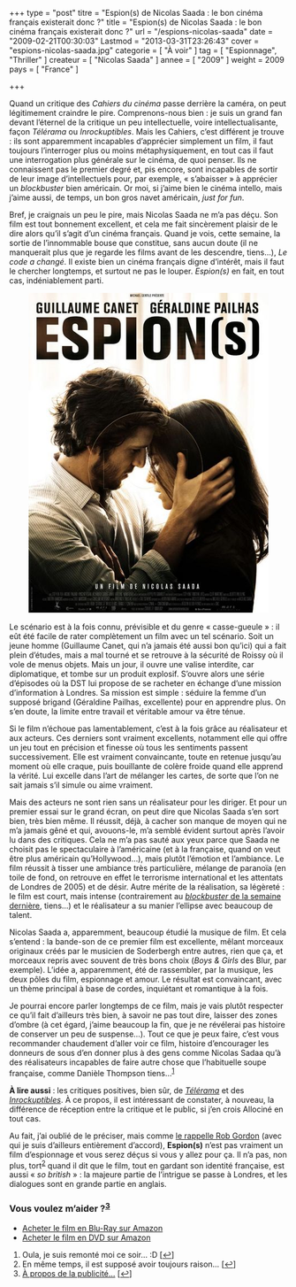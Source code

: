 +++
type = "post"
titre = "Espion(s) de Nicolas Saada : le bon cinéma français existerait donc ?"
title = "Espion(s) de Nicolas Saada : le bon cinéma français existerait donc ?"
url = "/espions-nicolas-saada"
date = "2009-02-21T00:30:03"
Lastmod = "2013-03-31T23:26:43"
cover = "espions-nicolas-saada.jpg"
categorie = [ "À voir" ]
tag = [ "Espionnage", "Thriller" ]
createur = [ "Nicolas Saada" ]
annee = [ "2009" ]
weight = 2009
pays = [ "France" ]

+++

<p>Quand un critique des <em>Cahiers du cinéma</em> passe derrière la caméra, on peut légitimement craindre le pire. Comprenons-nous bien : je suis un grand fan devant l&rsquo;éternel de la critique un peu intellectuelle, voire intellectualisante, façon <em>Télérama</em> ou <em>Inrockuptibles</em>. Mais les Cahiers, c&rsquo;est différent je trouve : ils sont apparemment incapables d&rsquo;apprécier simplement un film, il faut toujours l&rsquo;interroger plus ou moins métaphysiquement, en tout cas il faut une interrogation plus générale sur le cinéma, de quoi penser. Ils ne connaissent pas le premier degré et, pis encore, sont incapables de sortir de leur image d&rsquo;intellectuels pour, par exemple, &laquo;&nbsp;s&rsquo;abaisser&nbsp;&raquo;  à apprécier un <em>blockbuster</em> bien américain. Or moi, si j&rsquo;aime bien le cinéma intello, mais j&rsquo;aime aussi, de temps, un bon gros navet américain, <em>just for fun</em>.</p>
<p>Bref, je craignais un peu le pire, mais Nicolas Saada ne m&rsquo;a pas déçu. Son film est tout bonnement excellent, et cela me fait sincèrement plaisir de le dire alors qu&rsquo;il s&rsquo;agit d&rsquo;un cinéma français. Quand je vois, cette semaine, la sortie de l&rsquo;innommable bouse que constitue, sans aucun doute (il ne manquerait plus que je regarde les films avant de les descendre, tiens&#8230;), <em>Le code a changé</em>. Il existe bien un cinéma français digne d&rsquo;intérêt, mais il faut le chercher longtemps, et surtout ne pas le louper. <em>Espion(s)</em> en fait, en tout cas, indéniablement parti.</p>
<div style="text-align: center;"><a href="http://www.allocine.fr/film/fichefilm_gen_cfilm=129239.html"><img class="aligncenter" src="19033818-w434-h-q80.jpg" border="0" alt="19033818_w434_h_q80.jpg" width="434" height="578" /></a></div>
<p>Le scénario est à la fois connu, prévisible et du genre &laquo;&nbsp;casse-gueule&nbsp;&raquo; : il eût été facile de rater complètement un film avec un tel scénario. Soit un jeune homme (Guillaume Canet, qui n&rsquo;a jamais été aussi bon qu&rsquo;ici) qui a fait plein d&rsquo;études, mais a mal tourné et se retrouve à la sécurité de Roissy où il vole de menus objets. Mais un jour, il ouvre une valise interdite, car diplomatique, et tombe sur un produit explosif. S&rsquo;ouvre alors une série d&rsquo;épisodes où la DST lui propose de se racheter en échange d&rsquo;une mission d&rsquo;information à Londres. Sa mission est simple : séduire la femme d&rsquo;un supposé brigand (Géraldine Pailhas, excellente) pour en apprendre plus. On s&rsquo;en doute, la limite entre travail et véritable amour va être ténue.</p>
<p>Si le film n&rsquo;échoue pas lamentablement, c&rsquo;est à la fois grâce au réalisateur et aux acteurs. Ces derniers sont vraiment excellents, notamment elle qui offre un jeu tout en précision et finesse où tous les sentiments passent successivement. Elle est vraiment convaincante, toute en retenue jusqu&rsquo;au moment où elle craque, puis bouillante de colère froide quand elle apprend la vérité. Lui excelle dans l&rsquo;art de mélanger les cartes, de sorte que l&rsquo;on ne sait jamais s&rsquo;il simule ou aime vraiment.</p>
<p>Mais des acteurs ne sont rien sans un réalisateur pour les diriger. Et pour un premier essai sur le grand écran, on peut dire que Nicolas Saada s&rsquo;en sort bien, très bien même. Il réussit, déjà, à cacher son manque de moyen qui ne m&rsquo;a jamais gêné et qui, avouons-le, m&rsquo;a semblé évident surtout après l&rsquo;avoir lu dans des critiques. Cela ne m&rsquo;a pas sauté aux yeux parce que Saada ne choisit pas le spectaculaire à l&rsquo;américaine (et à la française, quand on veut être plus américain qu&rsquo;Hollywood&#8230;), mais plutôt l&rsquo;émotion et l&rsquo;ambiance. Le film réussit à tisser une ambiance très particulière, mélange de paranoïa (en toile de fond, on retrouve en effet le terrorisme international et les attentats de Londres de 2005) et de désir. Autre mérite de la réalisation, sa légèreté : le film est court, mais intense (contrairement au <a href="/2009/02/17/etrange-histoire-de-benjamin-button-david-fincher/"><em>blockbuster</em> de la semaine dernière</a>, tiens&#8230;) et le réalisateur a su manier l&rsquo;ellipse avec beaucoup de talent.</p>
<p>Nicolas Saada a, apparemment, beaucoup étudié la musique de film. Et cela s&rsquo;entend : la bande-son de ce premier film est excellente, mêlant morceaux originaux créés par le musicien de Soderbergh entre autres, rien que ça, et morceaux repris avec souvent de très bons choix (<em>Boys &amp; Girls</em> des Blur, par exemple). L&rsquo;idée a, apparemment, été de rassembler, par la musique, les deux pôles du film, espionnage et amour. Le résultat est convaincant, avec un thème principal à base de cordes, inquiétant et romantique à la fois.</p>
<p>Je pourrai encore parler longtemps de ce film, mais je vais plutôt respecter ce qu&rsquo;il fait d&rsquo;ailleurs très bien, à savoir ne pas tout dire, laisser des zones d&rsquo;ombre (à cet égard, j&rsquo;aime beaucoup la fin, que je ne révélerai pas histoire de conserver un peu de suspense&#8230;). Tout ce que je peux faire, c&rsquo;est vous recommander chaudement d&rsquo;aller voir ce film, histoire d&rsquo;encourager les donneurs de sous d&rsquo;en donner plus à des gens comme Nicolas Sadaa qu&rsquo;à des réalisateurs incapables de faire autre chose que l&rsquo;habituelle soupe française, comme Danièle Thompson tiens&#8230;<sup><a href="#footnote_0_1228" id="identifier_0_1228" class="footnote-link footnote-identifier-link" title="Oula, je suis remont&eacute; moi ce soir&hellip; :D">1</a></sup></p>
<p><strong>À lire aussi</strong> : les critiques positives, bien sûr, de <em><a href="http://www.telerama.fr/cinema/films/espion-s,370735,critique.php">Télérama</a></em> et des <em><a href="http://www.lesinrocks.com/cine/cinema-article/article/espions/">Inrockuptibles</a></em>. À ce propos, il est intéressant de constater, à nouveau, la différence de réception entre la critique et le public, si j&rsquo;en crois Allociné en tout cas.</p>
<p>Au fait, j&rsquo;ai oublié de le préciser, mais comme <a href="http://www.toujoursraison.com/2009/01/espions.html">le rappelle Rob Gordon</a> (avec qui je suis d&rsquo;ailleurs entièrement d&rsquo;accord), <strong>Espion(s)</strong> n&rsquo;est pas vraiment un film d&rsquo;espionnage et vous serez déçus si vous y allez pour ça. Il n&rsquo;a pas, non plus, tort<sup><a href="#footnote_1_1228" id="identifier_1_1228" class="footnote-link footnote-identifier-link" title="En m&ecirc;me temps, il est suppos&eacute; avoir toujours raison&hellip;">2</a></sup> quand il dit que le film, tout en gardant son identité française, est aussi &laquo;&nbsp;<em>so british</em>&nbsp;&raquo; : la majeure partie de l&rsquo;intrigue se passe à Londres, et les dialogues sont en grande partie en anglais.</p>
<div class="amazon">
<h3>Vous voulez m&rsquo;aider ?<sup><a href="#footnote_2_1228" id="identifier_2_1228" class="footnote-link footnote-identifier-link" title="&Agrave; propos de la publicit&eacute;&hellip;">3</a></sup></h3>
<ul>
<li><a href="http://www.amazon.fr/gp/product/B0029KH7E6/ref=as_li_ss_tl?ie=UTF8&tag=leblogdenic07-21&linkCode=as2&camp=1642&creative=19458&creativeASIN=B0029KH7E6">Acheter le film en Blu-Ray sur Amazon</a></li>
<li><a href="http://www.amazon.fr/gp/product/B0029KH7E6/ref=as_li_ss_tl?ie=UTF8&tag=leblogdenic07-21&linkCode=as2&camp=1642&creative=19458&creativeASIN=B0029KH7E6">Acheter le film en DVD sur Amazon</a></li>
</ul>
</div>
<ol class="footnotes"><li id="footnote_0_1228" class="footnote">Oula, je suis remonté moi ce soir&#8230; :D [<a href="#identifier_0_1228" class="footnote-link footnote-back-link">&#8617;</a>]</li><li id="footnote_1_1228" class="footnote">En même temps, il est supposé avoir toujours raison&#8230; [<a href="#identifier_1_1228" class="footnote-link footnote-back-link">&#8617;</a>]</li><li id="footnote_2_1228" class="footnote"><a href="/soutien/">À propos de la publicité…</a> [<a href="#identifier_2_1228" class="footnote-link footnote-back-link">&#8617;</a>]</li></ol>
